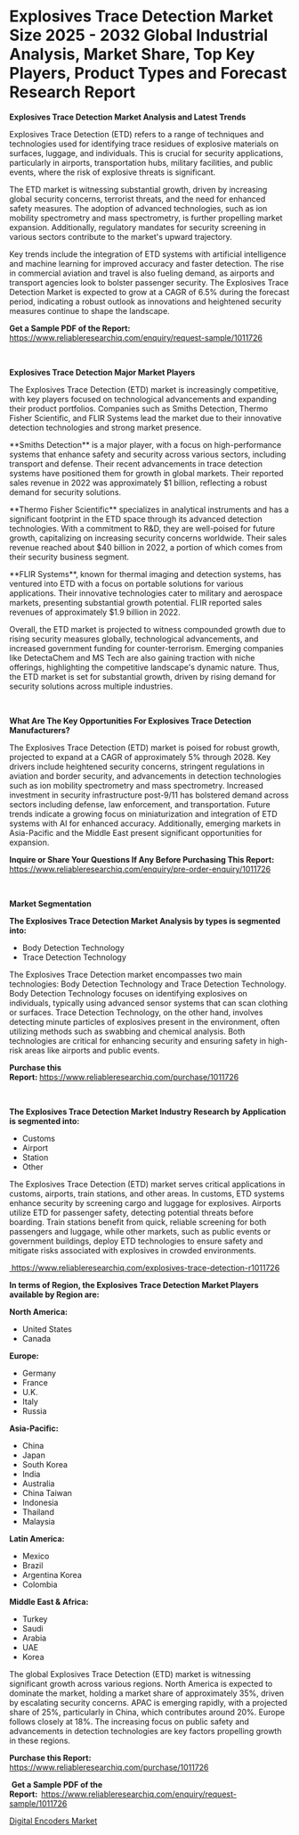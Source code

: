 <p><h1>Explosives Trace Detection Market Size 2025 - 2032 Global Industrial Analysis, Market Share, Top Key Players, Product Types and Forecast Research Report</h1></p><p><strong>Explosives Trace Detection Market Analysis and Latest Trends</strong></p>
<p><p>Explosives Trace Detection (ETD) refers to a range of techniques and technologies used for identifying trace residues of explosive materials on surfaces, luggage, and individuals. This is crucial for security applications, particularly in airports, transportation hubs, military facilities, and public events, where the risk of explosive threats is significant. </p><p>The ETD market is witnessing substantial growth, driven by increasing global security concerns, terrorist threats, and the need for enhanced safety measures. The adoption of advanced technologies, such as ion mobility spectrometry and mass spectrometry, is further propelling market expansion. Additionally, regulatory mandates for security screening in various sectors contribute to the market's upward trajectory. </p><p>Key trends include the integration of ETD systems with artificial intelligence and machine learning for improved accuracy and faster detection. The rise in commercial aviation and travel is also fueling demand, as airports and transport agencies look to bolster passenger security. The Explosives Trace Detection Market is expected to grow at a CAGR of 6.5% during the forecast period, indicating a robust outlook as innovations and heightened security measures continue to shape the landscape.</p></p>
<p><strong>Get a Sample PDF of the Report:&nbsp;</strong> <a href="https://www.reliableresearchiq.com/enquiry/request-sample/1011726?utm_campaign=3202&utm_medium=2&utm_source=Github&utm_content=ia&utm_term=07032025&utm_id=explosives-trace-detection">https://www.reliableresearchiq.com/enquiry/request-sample/1011726</a></p>
<p>&nbsp;</p>
<p><strong>Explosives Trace Detection Major Market Players</strong></p>
<p><p>The Explosives Trace Detection (ETD) market is increasingly competitive, with key players focused on technological advancements and expanding their product portfolios. Companies such as Smiths Detection, Thermo Fisher Scientific, and FLIR Systems lead the market due to their innovative detection technologies and strong market presence.</p><p>**Smiths Detection** is a major player, with a focus on high-performance systems that enhance safety and security across various sectors, including transport and defense. Their recent advancements in trace detection systems have positioned them for growth in global markets. Their reported sales revenue in 2022 was approximately $1 billion, reflecting a robust demand for security solutions.</p><p>**Thermo Fisher Scientific** specializes in analytical instruments and has a significant footprint in the ETD space through its advanced detection technologies. With a commitment to R&D, they are well-poised for future growth, capitalizing on increasing security concerns worldwide. Their sales revenue reached about $40 billion in 2022, a portion of which comes from their security business segment.</p><p>**FLIR Systems**, known for thermal imaging and detection systems, has ventured into ETD with a focus on portable solutions for various applications. Their innovative technologies cater to military and aerospace markets, presenting substantial growth potential. FLIR reported sales revenues of approximately $1.9 billion in 2022.</p><p>Overall, the ETD market is projected to witness compounded growth due to rising security measures globally, technological advancements, and increased government funding for counter-terrorism. Emerging companies like DetectaChem and MS Tech are also gaining traction with niche offerings, highlighting the competitive landscape's dynamic nature. Thus, the ETD market is set for substantial growth, driven by rising demand for security solutions across multiple industries.</p></p>
<p>&nbsp;</p>
<p><strong>What Are The Key Opportunities For Explosives Trace Detection Manufacturers?</strong></p>
<p><p>The Explosives Trace Detection (ETD) market is poised for robust growth, projected to expand at a CAGR of approximately 5% through 2028. Key drivers include heightened security concerns, stringent regulations in aviation and border security, and advancements in detection technologies such as ion mobility spectrometry and mass spectrometry. Increased investment in security infrastructure post-9/11 has bolstered demand across sectors including defense, law enforcement, and transportation. Future trends indicate a growing focus on miniaturization and integration of ETD systems with AI for enhanced accuracy. Additionally, emerging markets in Asia-Pacific and the Middle East present significant opportunities for expansion.</p></p>
<p><strong>Inquire or Share Your Questions If Any Before Purchasing This Report:</strong> <a href="https://www.reliableresearchiq.com/enquiry/pre-order-enquiry/1011726?utm_campaign=3202&utm_medium=2&utm_source=Github&utm_content=ia&utm_term=07032025&utm_id=explosives-trace-detection">https://www.reliableresearchiq.com/enquiry/pre-order-enquiry/1011726</a></p>
<p>&nbsp;</p>
<p><strong>Market Segmentation</strong></p>
<p><strong>The Explosives Trace Detection Market Analysis by types is segmented into:</strong></p>
<p><ul><li>Body Detection Technology</li><li>Trace Detection Technology</li></ul></p>
<p><p>The Explosives Trace Detection market encompasses two main technologies: Body Detection Technology and Trace Detection Technology. Body Detection Technology focuses on identifying explosives on individuals, typically using advanced sensor systems that can scan clothing or surfaces. Trace Detection Technology, on the other hand, involves detecting minute particles of explosives present in the environment, often utilizing methods such as swabbing and chemical analysis. Both technologies are critical for enhancing security and ensuring safety in high-risk areas like airports and public events.</p></p>
<p><strong>Purchase this Report:&nbsp;</strong><a href="https://www.reliableresearchiq.com/purchase/1011726?utm_campaign=3202&utm_medium=2&utm_source=Github&utm_content=ia&utm_term=07032025&utm_id=explosives-trace-detection">https://www.reliableresearchiq.com/purchase/1011726</a></p>
<p>&nbsp;</p>
<p><strong>The Explosives Trace Detection Market Industry Research by Application is segmented into:</strong></p>
<p><ul><li>Customs</li><li>Airport</li><li>Station</li><li>Other</li></ul></p>
<p><p>The Explosives Trace Detection (ETD) market serves critical applications in customs, airports, train stations, and other areas. In customs, ETD systems enhance security by screening cargo and luggage for explosives. Airports utilize ETD for passenger safety, detecting potential threats before boarding. Train stations benefit from quick, reliable screening for both passengers and luggage, while other markets, such as public events or government buildings, deploy ETD technologies to ensure safety and mitigate risks associated with explosives in crowded environments.</p></p>
<p><a href="https://www.reliableresearchiq.com/explosives-trace-detection-r1011726?utm_campaign=3202&utm_medium=2&utm_source=Github&utm_content=ia&utm_term=07032025&utm_id=explosives-trace-detection">&nbsp;https://www.reliableresearchiq.com/explosives-trace-detection-r1011726</a></p>
<p><strong>In terms of Region, the Explosives Trace Detection Market Players available by Region are:</strong></p>
<p>
    <p> <strong> North America: </strong>
        <ul>
            <li>United States</li>
            <li>Canada</li>
        </ul>
        </p> 
    <p> <strong> Europe: </strong>
        <ul>
            <li>Germany</li>
            <li>France</li>
            <li>U.K.</li>
            <li>Italy</li>
            <li>Russia</li>
        </ul>
        </p> 
    <p> <strong> Asia-Pacific: </strong>
        <ul>
            <li>China</li>
            <li>Japan</li>
            <li>South Korea</li>
            <li>India</li>
            <li>Australia</li>
            <li>China Taiwan</li>
            <li>Indonesia</li>
            <li>Thailand</li>
            <li>Malaysia</li>
        </ul>
        </p> 
    <p> <strong> Latin America: </strong>
        <ul>
            <li>Mexico</li>
            <li>Brazil</li>
            <li>Argentina Korea</li>
            <li>Colombia</li>
        </ul>
        </p> 
    <p> <strong> Middle East & Africa: </strong>
        <ul>
            <li>Turkey</li>
            <li>Saudi</li>
            <li>Arabia</li>
            <li>UAE</li>
            <li>Korea</li>
        </ul>
    </p>
    </p>
<p><p>The global Explosives Trace Detection (ETD) market is witnessing significant growth across various regions. North America is expected to dominate the market, holding a market share of approximately 35%, driven by escalating security concerns. APAC is emerging rapidly, with a projected share of 25%, particularly in China, which contributes around 20%. Europe follows closely at 18%. The increasing focus on public safety and advancements in detection technologies are key factors propelling growth in these regions.</p></p>
<p><strong>Purchase this Report: </strong><a href="https://www.reliableresearchiq.com/purchase/1011726?utm_campaign=3202&utm_medium=2&utm_source=Github&utm_content=ia&utm_term=07032025&utm_id=explosives-trace-detection">https://www.reliableresearchiq.com/purchase/1011726</a></p>
<p>&nbsp;<strong>Get a Sample PDF of the Report:&nbsp;&nbsp;</strong><a href="https://www.reliableresearchiq.com/enquiry/request-sample/1011726?utm_campaign=3202&utm_medium=2&utm_source=Github&utm_content=ia&utm_term=07032025&utm_id=explosives-trace-detection">https://www.reliableresearchiq.com/enquiry/request-sample/1011726</a></p>
<p><strong></strong></p>
<p><p><a href="https://github.com/usraceby/Market-Research-Report-List-1/blob/main/digital-encoders-market.md?utm_campaign=3202&utm_medium=2&utm_source=Github&utm_content=ia&utm_term=07032025&utm_id=explosives-trace-detection">Digital Encoders Market</a></p></p>